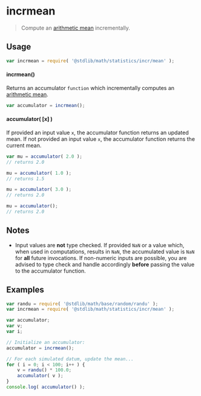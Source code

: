 # incrmean

> Compute an [arithmetic mean][arithmetic-mean] incrementally.


<section class="usage">

## Usage

``` javascript
var incrmean = require( '@stdlib/math/statistics/incr/mean' );
```

#### incrmean()

Returns an accumulator `function` which incrementally computes an [arithmetic mean][arithmetic-mean].

``` javascript
var accumulator = incrmean();
```

#### accumulator( \[x\] )

If provided an input value `x`, the accumulator function returns an updated mean. If not provided an input value `x`, the accumulator function returns the current mean.

``` javascript
var mu = accumulator( 2.0 );
// returns 2.0

mu = accumulator( 1.0 );
// returns 1.5

mu = accumulator( 3.0 );
// returns 2.0

mu = accumulator();
// returns 2.0
```

</section>

<!-- /.usage -->


<section class="notes">

## Notes

* Input values are __not__ type checked. If provided `NaN` or a value which, when used in computations, results in `NaN`, the accumulated value is `NaN` for __all__ future invocations. If non-numeric inputs are possible, you are advised to type check and handle accordingly __before__ passing the value to the accumulator function.

</section>

<!-- /.notes -->


<section class="examples">

## Examples

``` javascript
var randu = require( '@stdlib/math/base/random/randu' );
var incrmean = require( '@stdlib/math/statistics/incr/mean' );

var accumulator;
var v;
var i;

// Initialize an accumulator:
accumulator = incrmean();

// For each simulated datum, update the mean...
for ( i = 0; i < 100; i++ ) {
    v = randu() * 100.0;
    accumulator( v );
}
console.log( accumulator() );
```

</section>

<!-- /.examples -->


<section class="links">

[arithmetic-mean]: https://en.wikipedia.org/wiki/Arithmetic_mean

</section>

<!-- /.links -->
